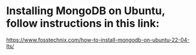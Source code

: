 # Installing MongoDB on Ubuntu, follow instructions in this link:

https://www.fosstechnix.com/how-to-install-mongodb-on-ubuntu-22-04-lts/
